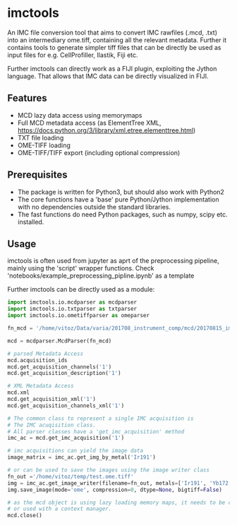 # imctools

An IMC file conversion tool that aims to convert IMC rawfiles (.mcd, .txt) into an intermediary ome.tiff, containing all the relevant metadata. Further it contains tools to generate simpler tiff files that can be directly be used as input files for e.g. CellProfiller, Ilastik, Fiji etc.

Further imctools can directly work as a FIJI plugin, exploiting the Jython language. That allows that IMC data can be directly visualized in FIJI.


## Features
* MCD lazy data access using memorymaps
* Full MCD metadata access (as ElementTree XML, https://docs.python.org/3/library/xml.etree.elementtree.html)
* TXT file loading
* OME-TIFF loading
* OME-TIFF/TIFF export (including optional compression)

## Prerequisites
* The package is written for Python3, but should also work with Python2
* The core functions have a 'base' pure Python/Jython implementation with no dependencies outside the standard libraries.
* The fast functions do need Python packages, such as numpy, scipy etc. installed.

## Usage
imctools is often used from jupyter as aprt of the preprocessing pipeline, mainly using the 'script' wrapper functions. Check 'notebooks/example_preprocessing_pipline.ipynb' as a template

Further imctools can be directly used as a module:

```python
import imctools.io.mcdparser as mcdparser
import imctools.io.txtparser as txtparser
import imctools.io.ometiffparser as omeparser

fn_mcd = '/home/vitoz/Data/varia/201708_instrument_comp/mcd/20170815_imccomp_zoidberg_conc5_acm1.mcd'

mcd = mcdparser.McdParser(fn_mcd)

# parsed Metadata Access
mcd.acquisition_ids
mcd.get_acquisition_channels('1')
mcd.get_acquisition_description('1')

# XML Metadata Access
mcd.xml
mcd.get_acquisition_xml('1')
mcd.get_acquisition_channels_xml('1')

# The common class to represent a single IMC acquisition is
# The IMC acuqisition class.
# All parser classes have a 'get_imc_acquisition' method
imc_ac = mcd.get_imc_acquisition('1')

# imc acquisitions can yield the image data
image_matrix = imc_ac.get_img_by_metal('Ir191')

# or can be used to save the images using the image writer class
fn_out ='/home/vitoz/temp/test.ome.tiff'
img = imc_ac.get_image_writer(filename=fn_out, metals=['Ir191', 'Yb172'])
img.save_image(mode='ome', compression=0, dtype=None, bigtiff=False)

# as the mcd object is using lazy loading memory maps, it needs to be closed 
# or used with a context manager.
mcd.close()

```
